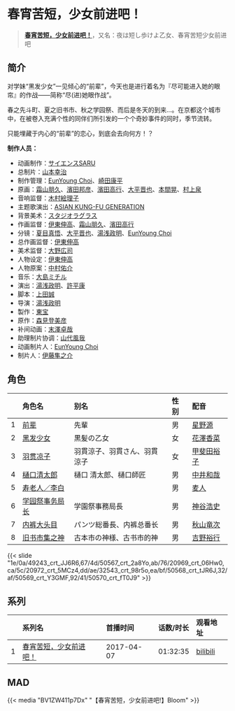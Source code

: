 # 春宵苦短，少女前进吧！


> <u>**[春宵苦短，少女前进吧！](https://bgm.tv/subject/202240)**</u>，又名：夜は短し歩けよ乙女、春宵苦短少女前进吧

## 简介

对学妹“黑发少女”一见倾心的“前辈”，今天也是进行着名为『尽可能进入她的眼帘』的作战——简称“尽(进)她眼作战”。

春之先斗町、夏之旧书市、秋之学园祭、而后是冬天的到来…。在京都这个城市中，在被卷入充满个性的同伴们所引发的一个个奇妙事件的同时，季节流转。

只能埋藏于内心的“前辈”的恋心，到底会去向何方！？

**制作人员：**
- 动画制作：[サイエンスSARU](https://bgm.tv/person/26100)
- 总制片：[山本幸治](https://bgm.tv/person/24336)
- 制作管理：[EunYoung Choi](https://bgm.tv/person/11934)、[崎田康平](https://bgm.tv/person/56861)
- 原画：[霜山朋久](https://bgm.tv/person/13997)、[濱田邦彦](https://bgm.tv/person/3078)、[濱田高行](https://bgm.tv/person/11791)、[大平晋也](https://bgm.tv/person/11178)、[本間晃](https://bgm.tv/person/11790)、[村上泉](https://bgm.tv/person/26527)
- 音响监督：[木村絵理子](https://bgm.tv/person/2577)
- 主题歌演出：[ASIAN KUNG-FU GENERATION](https://bgm.tv/person/9555)
- 背景美术：[スタジオラグラス](https://bgm.tv/person/36768)
- 作画监督：[伊東伸高](https://bgm.tv/person/3164)、[霜山朋久](https://bgm.tv/person/13997)、[濱田高行](https://bgm.tv/person/11791)
- 分镜：[夏目真悟](https://bgm.tv/person/11568)、[大平晋也](https://bgm.tv/person/11178)、[湯浅政明](https://bgm.tv/person/2280)、[EunYoung Choi](https://bgm.tv/person/11934)
- 总作画监督：[伊東伸高](https://bgm.tv/person/3164)
- 美术监督：[大野広司](https://bgm.tv/person/14773)
- 人物设定：[伊東伸高](https://bgm.tv/person/3164)
- 人物原案：[中村佑介](https://bgm.tv/person/23219)
- 音乐：[大島ミチル](https://bgm.tv/person/457)
- 演出：[湯浅政明](https://bgm.tv/person/2280)、[許平康](https://bgm.tv/person/26764)
- 脚本：[上田誠](https://bgm.tv/person/23388)
- 导演：[湯浅政明](https://bgm.tv/person/2280)
- 製作：[東宝](https://bgm.tv/person/985)
- 原作：[森見登美彦](https://bgm.tv/person/5807)
- 补间动画：[末澤卓哉](https://bgm.tv/person/52036)
- 助理制片协调：[山代風我](https://bgm.tv/person/36355)
- 动画制片人：[EunYoung Choi](https://bgm.tv/person/11934)
- 制片人：[伊藤隼之介](https://bgm.tv/person/64897)

## 角色

|     |   角色名   |   别名  | 性别 |  配音  |
|:--- |:------  |:----      |:---  |:--   |
| 1 | [前辈](https://bgm.tv/character/49243) | 先輩 | 男 | [星野源](https://bgm.tv/person/10398) |
| 2 | [黑发少女](https://bgm.tv/character/50567) | 黒髪の乙女 | 女 | [花澤香菜](https://bgm.tv/person/4765) |
| 3 | [羽贯凉子](https://bgm.tv/character/20969) | 羽貫涼子、羽貫さん、羽貫 涼子 | 女 | [甲斐田裕子](https://bgm.tv/person/4245) |
| 4 | [樋口清太郎](https://bgm.tv/character/20972) | 樋口 清太郎、樋口師匠 | 男 | [中井和哉](https://bgm.tv/person/4424) |
| 5 | [寿老人／李白](https://bgm.tv/character/32543) |  | 男 | [麦人](https://bgm.tv/person/4162) |
| 6 | [学园祭事务局长](https://bgm.tv/character/50568) | 学園祭事務局長 | 男 | [神谷浩史](https://bgm.tv/person/4232) |
| 7 | [内裤大头目](https://bgm.tv/character/50569) | パンツ総番長、内裤总番长 | 男 | [秋山竜次](https://bgm.tv/person/26519) |
| 8 | [旧书市集之神](https://bgm.tv/character/50570) | 古本市の神様、古书市的神 | 男 | [吉野裕行](https://bgm.tv/person/3955) |

{{< slide "1e/0a/49243_crt_JJ6R6,67/4d/50567_crt_2a8Yo,ab/76/20969_crt_06Hw0,ca/5c/20972_crt_5MCz4,dd/ae/32543_crt_98r5o,ea/bf/50568_crt_tJR6J,32/af/50569_crt_Y3GMF,92/41/50570_crt_fT0J9" >}}

## 系列

|     |   系列名   |   首播时间  | 话数/时长  | 观看地址 |
|:---  |:------    |:----      |:---       |:---  |
| 1 |[春宵苦短，少女前进吧！](https://bgm.tv/subject/202240)| 2017-04-07 | 01:32:35 | [bilibili](https://www.bilibili.com/bangumi/play/ss6518)  |


## MAD

{{< media  "BV1ZW411p7Dx"
"【春宵苦短，少女前进吧!】Bloom"  >}}
